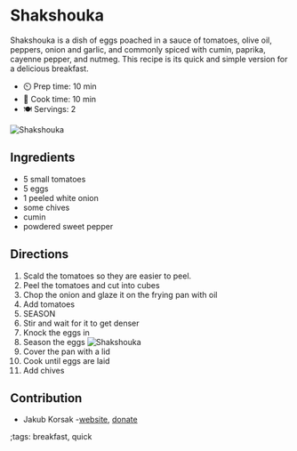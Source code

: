 # Shakshouka

Shakshouka is a dish of eggs poached in a sauce of tomatoes, olive oil, peppers, onion and garlic, and commonly spiced with cumin, paprika, cayenne pepper, and nutmeg.
This recipe is its quick and simple version for a delicious breakfast.

- ⏲️ Prep time: 10 min
- 🍳 Cook time: 10 min
- 🍽️ Servings: 2

![Shakshouka](pix/shakshouka-02.webp)

## Ingredients

- 5 small tomatoes 
- 5 eggs
- 1 peeled white onion
- some chives
- cumin
- powdered sweet pepper

## Directions

1. Scald the tomatoes so they are easier to peel. 
2. Peel the tomatoes and cut into cubes
3. Chop the onion and glaze it on the frying pan with oil
4. Add tomatoes
5. SEASON
6. Stir and wait for it to get denser
7. Knock the eggs in
8. Season the eggs
![Shakshouka](pix/shakshouka-01.webp)
9. Cover the pan with a lid
10. Cook until eggs are laid
11. Add chives

## Contribution

- Jakub Korsak -[website](https://korsak.xyz), [donate](https://korsak.xyz/crypto)

;tags: breakfast, quick

